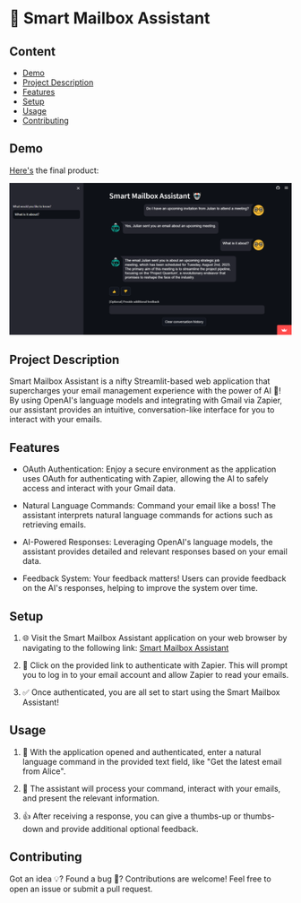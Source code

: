 # 📧 Smart Mailbox Assistant

## Content
- [Demo](#demo)
- [Project Description](#project-description)
- [Features](#features)
- [Setup](#setup)
- [Usage](#usage)
- [Contributing](#contributing)
  
## Demo 

[Here's](https://email-knowledge-extraction.streamlit.app/) the final product: 

![Final Product](data/chatbot-demo.png)

## Project Description

Smart Mailbox Assistant is a nifty Streamlit-based web application that supercharges your email management experience with the power of AI 🧠! By using OpenAI's language models and integrating with Gmail via Zapier, our assistant provides an intuitive, conversation-like interface for you to interact with your emails.

## Features

* OAuth Authentication: Enjoy a secure environment as the application uses OAuth for authenticating with Zapier, allowing the AI to safely access and interact with your Gmail data.

* Natural Language Commands: Command your email like a boss! The assistant interprets natural language commands for actions such as retrieving emails.

* AI-Powered Responses: Leveraging OpenAI's language models, the assistant provides detailed and relevant responses based on your email data.

* Feedback System: Your feedback matters! Users can provide feedback on the AI's responses, helping to improve the system over time.

## Setup

1. 🌐 Visit the Smart Mailbox Assistant application on your web browser by navigating to the following link: [Smart Mailbox Assistant](https://email-knowledge-extraction.streamlit.app/)

2. 🔐 Click on the provided link to authenticate with Zapier. This will prompt you to log in to your email account and allow Zapier to read your emails.

3. ✅ Once authenticated, you are all set to start using the Smart Mailbox Assistant!

## Usage

1. 📝 With the application opened and authenticated, enter a natural language command in the provided text field, like "Get the latest email from Alice".

2. 🤖 The assistant will process your command, interact with your emails, and present the relevant information.

3. 👍 After receiving a response, you can give a thumbs-up or thumbs-down and provide additional optional feedback.

## Contributing

Got an idea 💡? Found a bug 🐛? Contributions are welcome! Feel free to open an issue or submit a pull request.
